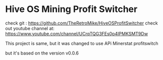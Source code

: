 # Hive OS Mining Profit Switcher
check git : https://github.com/TheRetroMike/HiveOSProfitSwitcher
check out youtube channel at: https://www.youtube.com/channel/UCrpTQG3FEs0p4IPMKSMT9Dw

This project is same, but it was changed to use APi Minerstat profitswitch 

but it's based on the version v0.0.6
